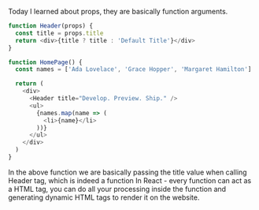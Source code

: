 Today I learned about props, they are basically function arguments.

```ts
function Header(props) {
  const title = props.title
  return <div>{title ? title : 'Default Title'}</div>
}

function HomePage() {
  const names = ['Ada Lovelace', 'Grace Hopper', 'Margaret Hamilton']

  return (
    <div>
      <Header title="Develop. Preview. Ship." />
      <ul>
        {names.map(name => (
          <li>{name}</li>
        ))}
      </ul>
    </div>
  )
}
```
In the above function we are basically passing the title value when calling Header tag, which is indeed a function
In React - every function can act as a HTML tag, you can do all your processing inside the function and generating dynamic 
HTML tags to render it on the website.
